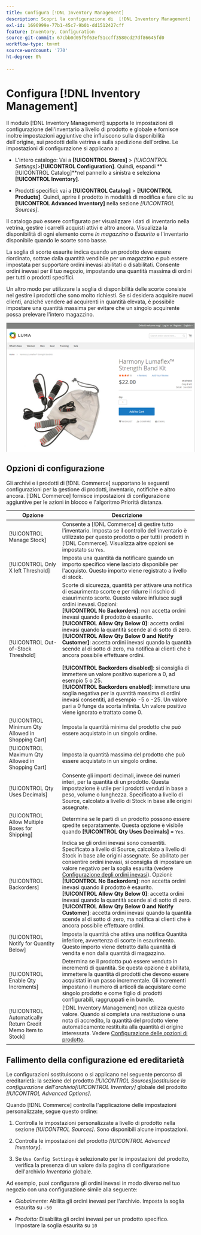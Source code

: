 ```yaml
---
title: Configura [!DNL Inventory Management]
description: Scopri la configurazione di  [!DNL Inventory Management]  opzioni che determinano la disponibilità dell'origine, i prodotti di vetrina e la spedizione dell'ordine.
exl-id: 1696999e-77b1-45c7-9b0b-dd1512427cff
feature: Inventory, Configuration
source-git-commit: 67cbb0d05f9f63ef51ccff3580cd27df86645fd0
workflow-type: tm+mt
source-wordcount: '770'
ht-degree: 0%

---
```


# Configura [!DNL Inventory Management]

Il modulo [!DNL Inventory Management] supporta le impostazioni di configurazione dell&#39;inventario a livello di prodotto e globale e fornisce inoltre impostazioni aggiuntive che influiscono sulla disponibilità dell&#39;origine, sui prodotti della vetrina e sulla spedizione dell&#39;ordine. Le impostazioni di configurazione si applicano a:

- L&#39;intero catalogo: Vai a **[!UICONTROL Stores]** > _[!UICONTROL Settings]_>**[!UICONTROL Configuration]**. Quindi, espandi **[!UICONTROL Catalog]**nel pannello a sinistra e seleziona **[!UICONTROL Inventory]**.

- Prodotti specifici: vai a **[!UICONTROL Catalog]** > **[!UICONTROL Products]**. Quindi, aprire il prodotto in modalità di modifica e fare clic su **[!UICONTROL Advanced Inventory]** nella sezione _[!UICONTROL Sources]_.

Il catalogo può essere configurato per visualizzare i dati di inventario nella vetrina, gestire i carrelli acquisti attivi e altro ancora. Visualizza la disponibilità di ogni elemento come _In magazzino_ o _Esaurito_ e l&#39;inventario disponibile quando le scorte sono basse.

La soglia di scorte esaurite indica quando un prodotto deve essere riordinato, sottrae dalla quantità vendibile per un magazzino e può essere impostata per supportare ordini inevasi abilitati o disabilitati. Consente ordini inevasi per il tuo negozio, impostando una quantità massima di ordini per tutti o prodotti specifici.

Un altro modo per utilizzare la soglia di disponibilità delle scorte consiste nel gestire i prodotti che sono molto richiesti. Se si desidera acquisire nuovi clienti, anziché vendere ad acquirenti in quantità elevata, è possibile impostare una quantità massima per evitare che un singolo acquirente possa prelevare l&#39;intero magazzino.

![Esempio di disponibilità, solo 1 rimanente](assets/storefront-stock-options-1-left.png)

## Opzioni di configurazione

Gli archivi e i prodotti di [!DNL Commerce] supportano le seguenti configurazioni per la gestione di prodotti, inventario, notifiche e altro ancora. [!DNL Commerce] fornisce impostazioni di configurazione aggiuntive per le azioni in blocco e l&#39;algoritmo Priorità distanza.

| Opzione | Descrizione |
|--|--|
| [!UICONTROL Manage Stock] | Consente a [!DNL Commerce] di gestire tutto l&#39;inventario. Imposta se il controllo dell&#39;inventario è utilizzato per questo prodotto o per tutti i prodotti in [!DNL Commerce]. Visualizza altre opzioni se impostato su `Yes`. |
| [!UICONTROL Only X left Threshold] | Imposta una quantità da notificare quando un importo specifico viene lasciato disponibile per l&#39;acquisto. Questo importo viene registrato a livello di stock. |
| [!UICONTROL Out-of-Stock Threshold] | Scorte di sicurezza, quantità per attivare una notifica di esaurimento scorte e per ridurre il rischio di esaurimento scorte. Questo valore influisce sugli ordini inevasi. Opzioni:<br />**[!UICONTROL No Backorders]**: non accetta ordini inevasi quando il prodotto è esaurito.<br />**[!UICONTROL Allow Qty Below 0]**: accetta ordini inevasi quando la quantità scende al di sotto di zero.<br />**[!UICONTROL Allow Qty Below 0 and Notify Customer]**: accetta ordini inevasi quando la quantità scende al di sotto di zero, ma notifica ai clienti che è ancora possibile effettuare ordini.<br /><br />**[!UICONTROL Backorders disabled]**: si consiglia di immettere un valore positivo superiore a 0, ad esempio 5 o 25. <br/>**[!UICONTROL Backorders enabled]**: immettere una soglia negativa per la quantità massima di ordini inevasi consentiti, ad esempio -5 o -25. Un valore pari a 0 funge da scorta infinita. Un valore positivo viene ignorato e trattato come 0. |
| [!UICONTROL Minimum Qty Allowed in Shopping Cart] | Imposta la quantità minima del prodotto che può essere acquistato in un singolo ordine. |
| [!UICONTROL Maximum Qty Allowed in Shopping Cart] | Imposta la quantità massima del prodotto che può essere acquistato in un singolo ordine. |
| [!UICONTROL Qty Uses Decimals] | Consente gli importi decimali, invece dei numeri interi, per la quantità di un prodotto. Questa impostazione è utile per i prodotti venduti in base a peso, volume o lunghezza. Specificato a livello di Source, calcolato a livello di Stock in base alle origini assegnate. |
| [!UICONTROL Allow Multiple Boxes for Shipping] | Determina se le parti di un prodotto possono essere spedite separatamente. Questa opzione è visibile quando **[!UICONTROL Qty Uses Decimals]** = `Yes`. |
| [!UICONTROL Backorders] | Indica se gli ordini inevasi sono consentiti. Specificato a livello di Source, calcolato a livello di Stock in base alle origini assegnate. Se abilitato per consentire ordini inevasi, si consiglia di impostare un valore negativo per la soglia esaurita (vedere [Configurazione degli ordini inevasi](backorders.md)). Opzioni:<br />**[!UICONTROL No Backorders]**: non accetta ordini inevasi quando il prodotto è esaurito.<br />**[!UICONTROL Allow Qty Below 0]**: accetta ordini inevasi quando la quantità scende al di sotto di zero.<br />**[!UICONTROL Allow Qty Below 0 and Notify Customer]**: accetta ordini inevasi quando la quantità scende al di sotto di zero, ma notifica ai clienti che è ancora possibile effettuare ordini. |
| [!UICONTROL Notify for Quantity Below] | Imposta la quantità che attiva una notifica Quantità inferiore, avvertenza di scorte in esaurimento. Questo importo viene detratto dalla quantità di vendita e non dalla quantità di magazzino. |
| [!UICONTROL Enable Qty Increments] | Determina se il prodotto può essere venduto in incrementi di quantità. Se questa opzione è abilitata, immettere la quantità di prodotti che devono essere acquistati in un passo incrementale. Gli incrementi impostano il numero di articoli da acquistare come singolo prodotto e come figlio di prodotti configurabili, raggruppati e in bundle. |
| [!UICONTROL Automatically Return Credit Memo Item to Stock] | [!DNL Inventory Management] non utilizza questo valore. Quando si completa una restituzione o una nota di accredito, la quantità del prodotto viene automaticamente restituita alla quantità di origine interessata. Vedere [Configurazione delle opzioni di prodotto](product-options.md). |

## Fallimento della configurazione ed ereditarietà

Le configurazioni sostituiscono o si applicano nel seguente percorso di ereditarietà: la sezione del prodotto _[!UICONTROL Sources]_sostituisce la configurazione dell&#39;archivio_[!UICONTROL Inventory]_ globale del prodotto _[!UICONTROL Advanced Options]_.

Quando [!DNL Commerce] controlla l&#39;applicazione delle impostazioni personalizzate, segue questo ordine:

1. Controlla le impostazioni personalizzate a livello di prodotto nella sezione _[!UICONTROL Sources]_. Sono disponibili alcune impostazioni.

1. Controlla le impostazioni del prodotto _[!UICONTROL Advanced Inventory]_.

1. Se `Use Config Settings` è selezionato per le impostazioni del prodotto, verifica la presenza di un valore dalla pagina di configurazione dell&#39;archivio _Inventario_ globale.

Ad esempio, puoi configurare gli ordini inevasi in modo diverso nel tuo negozio con una configurazione simile alla seguente:

- _Globalmente:_ Abilita gli ordini inevasi per l&#39;archivio. Imposta la soglia esaurita su `-50`

- _Prodotto:_ Disabilita gli ordini inevasi per un prodotto specifico. Impostare la soglia esaurita su `10`
